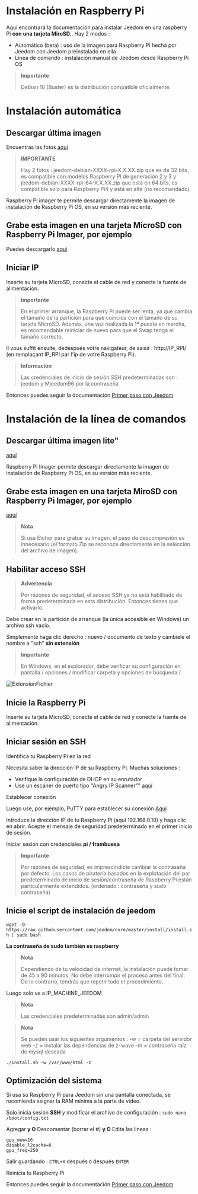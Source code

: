 # Instalación en Raspberry Pi

Aquí encontrará la documentación para instalar Jeedom en una raspberry Pi **con una tarjeta MiroSD.**. Hay 2 modos :

- Automático (beta) : uso de la imagen para Raspberry Pi hecha por Jeedom con Jeedom preinstalado en ella
- Línea de comando : instalación manual de Jeedom desde Raspberry Pi OS

> **Importante**
>
> Debian 10 (Buster) es la distribución compatible oficialmente.

# Instalación automática

## Descargar última imagen

Encuentras las fotos [aquí](https://images.jeedom.com/rpi/)

> **IMPORTANTE**
>
>Hay 2 fotos : jeedom-debian-XXXX-rpi-X.X.XX.zip que es de 32 bits, es compatible con modelos Raspberry PI de generación 2 y 3 y jeedom-debian-XXXX-rpi-64-X.X.XX.zip que está en 64 bits, es compatible solo para Raspberry Pi4 y está en alfa (no recomendado).

Raspberry Pi imager te permite descargar directamente la imagen de instalación de Raspberry Pi OS, en su versión más reciente.

## Grabe esta imagen en una tarjeta MicroSD con Raspberry Pi Imager, por ejemplo

Puedes descargarlo [aquí](https://www.raspberrypi.org/downloads/)

## Iniciar IP

Inserte su tarjeta MicroSD, conecte el cable de red y conecte la fuente de alimentación.

> **Importante**
>
> En el primer arranque, la Raspberry Pi puede ser lenta, ya que cambia el tamaño de la partición para que coincida con el tamaño de su tarjeta MicroSD. Además, una vez realizada la 1ª puesta en marcha, es recomendable reiniciar de nuevo para que el Swap tenga el tamaño correcto.

Il vous suffit ensuite, dedespués votre navigateur, de saisir : http://IP_RPI/ (en remplaçant IP_RPI par l'ip de votre Raspberry Pi).

> **Información**
>
> Las credenciales de inicio de sesión SSH predeterminadas son : jeedom y Mjeedom96 por la contraseña 

Entonces puedes seguir la documentación [Primer paso con Jeedom](https://doc.jeedom.com/es_ES/premiers-pas/index)

# Instalación de la línea de comandos

## Descargar última imagen lite"

[aquí](https://downloads.raspberrypi.org/raspbian_lite_latest)

Raspberry Pi Imager permite descargar directamente la imagen de instalación de Raspberry Pi OS, en su versión más reciente.

## Grabe esta imagen en una tarjeta MiroSD con Raspberry Pi Imager, por ejemplo

[aquí](https://www.raspberrypi.org/downloads/)

> **Nota**
>
> Si usa Etcher para grabar su imagen, el paso de descompresión es innecesario (el formato Zip se reconoce directamente en la selección del archivo de imagen).

## Habilitar acceso SSH

> **Advertencia**
>
> Por razones de seguridad, el acceso SSH ya no está habilitado de forma predeterminada en esta distribución. Entonces tienes que activarlo.

Debe crear en la partición de arranque (la única accesible en Windows) un archivo ssh vacío.

Simplemente haga clic derecho : nuevo / documento de texto y cámbiele el nombre a "ssh" **sin extensión**

> **Importante**
>
> En Windows, en el explorador, debe verificar su configuración en pantalla / opciones / modificar carpeta y opciones de búsqueda /

![ExtensionFichier](images/ExtensionFichier.PNG)

## Inicie la Raspberry Pi

Inserte su tarjeta MicroSD, conecte el cable de red y conecte la fuente de alimentación.

## Iniciar sesión en SSH

Identifica tu Raspberry Pi en la red

Necesita saber la dirección IP de su Raspberry PI. Muchas soluciones :

-   Verifique la configuración de DHCP en su enrutador
-   Use un escáner de puerto tipo "Angry IP Scanner"" [aquí](http://angryip.org/download/#windows)

Establecer conexión

Luego use, por ejemplo, PuTTY para establecer su conexión [Aquí](http://www.putty.org/)

Introduce la dirección IP de tu Raspberry Pi (aquí 192.168.0.10) y haga clic en abrir. Acepte el mensaje de seguridad predeterminado en el primer inicio de sesión.

Iniciar sesión con credenciales **pi / frambuesa**

> **Importante**
>
> Por razones de seguridad, es imprescindible cambiar la contraseña por defecto. Los casos de piratería basados en la explotación del par predeterminado de inicio de sesión/contraseña de Raspberry Pi están particularmente extendidos. (ordenado : contraseña y sudo contraseña)

## Inicie el script de instalación de jeedom

``wget -O- https://raw.githubusercontent.com/jeedom/core/master/install/install.sh | sudo bash``

**La contraseña de sudo también es raspberry**

> **Nota**
>
> Dependiendo de tu velocidad de internet, la instalación puede tomar de 45 a 90 minutos. No debe interrumpir el proceso antes del final. De lo contrario, tendrás que repetir todo el procedimiento.

Luego solo ve a IP\_MACHINE\_JEEDOM

> **Nota**
>
> Las credenciales predeterminadas son admin/admin

> **Nota**
>
> Se pueden usar los siguientes argumentos : -w = carpeta del servidor web -z = instalar las dependencias de z-wave -m = contraseña raíz de mysql deseada

````
./install.sh -w /var/www/html -z
````

## Optimización del sistema

Si usa su Raspberry Pi para Jeedom sin una pantalla conectada, se recomienda asignar la RAM mínima a la parte de video.

Solo inicia sesión **SSH** y modificar el archivo de configuración : ``sudo nano /boot/config.txt``

Agregar **y O** Descomentar (borrar el #) **y O** Edita las lineas :

````
gpu_mem=16
disable_l2cache=0
gpu_freq=250
````

Salir guardando : ``CTRL+X`` después ``O`` después ``ENTER``

Reinicia tu Raspberry Pi

Entonces puedes seguir la documentación [Primer paso con Jeedom](https://doc.jeedom.com/es_ES/premiers-pas/index)
